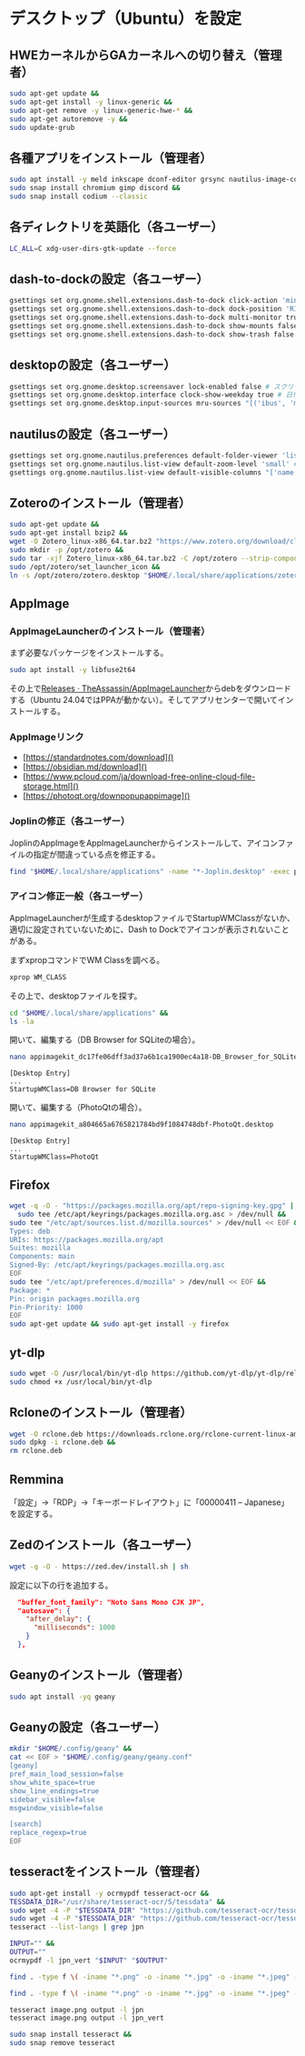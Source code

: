 # デスクトップ（Ubuntu）を設定
## HWEカーネルからGAカーネルへの切り替え（管理者）
```sh
sudo apt-get update &&
sudo apt-get install -y linux-generic &&
sudo apt-get remove -y linux-generic-hwe-* &&
sudo apt-get autoremove -y &&
sudo update-grub
```

## 各種アプリをインストール（管理者）
```sh
sudo apt install -y meld inkscape dconf-editor grsync nautilus-image-converter keepassxc transmission-gtk git gpg libreoffice libreoffice-l10n-ja &&
sudo snap install chromium gimp discord &&
sudo snap install codium --classic
```

## 各ディレクトリを英語化（各ユーザー）
```sh
LC_ALL=C xdg-user-dirs-gtk-update --force
```

## dash-to-dockの設定（各ユーザー）
```sh
gsettings set org.gnome.shell.extensions.dash-to-dock click-action 'minimize-or-previews' # クリックしたとき、現在表示中であれば最小化、表示中でなければプレビュー
gsettings set org.gnome.shell.extensions.dash-to-dock dock-position 'RIGHT' # ドックを右側に表示する
gsettings set org.gnome.shell.extensions.dash-to-dock multi-monitor true # マルチモニターすべてにドックを表示する
gsettings set org.gnome.shell.extensions.dash-to-dock show-mounts false # ドックにマウントドライブを表示しない
gsettings set org.gnome.shell.extensions.dash-to-dock show-trash false # ドックにゴミ箱を表示しない
```

## desktopの設定（各ユーザー）
```sh
gsettings set org.gnome.desktop.screensaver lock-enabled false # スクリーンセーバー復帰後にロックしない
gsettings set org.gnome.desktop.interface clock-show-weekday true # 日付に曜日を表示
gsettings set org.gnome.desktop.input-sources mru-sources "[('ibus', 'mozc-jp'), ('xkb', 'jp')]" # mozcを優先
```

## nautilusの設定（各ユーザー）
```sh
gsettings set org.gnome.nautilus.preferences default-folder-viewer 'list-view' # リストビュー表示
gsettings set org.gnome.nautilus.list-view default-zoom-level 'small' # ファイルリストを小さく表示
gsettings org.gnome.nautilus.list-view default-visible-columns "['name', 'size', 'owner', 'group', 'permissions', 'date_modified']" # アクセス権などを表示
```

## Zoteroのインストール（管理者）
```sh
sudo apt-get update &&
sudo apt-get install bzip2 &&
wget -O Zotero_linux-x86_64.tar.bz2 "https://www.zotero.org/download/client/dl?channel=release&platform=linux-x86_64" &&
sudo mkdir -p /opt/zotero &&
sudo tar -xjf Zotero_linux-x86_64.tar.bz2 -C /opt/zotero --strip-components=1 &&
sudo /opt/zotero/set_launcher_icon &&
ln -s /opt/zotero/zotero.desktop "$HOME/.local/share/applications/zotero.desktop"
```

## AppImage
### AppImageLauncherのインストール（管理者）
まず必要なパッケージをインストールする。
```sh
sudo apt install -y libfuse2t64
```

その上で[Releases · TheAssassin/AppImageLauncher](https://github.com/TheAssassin/AppImageLauncher/releases)からdebをダウンロードする（Ubuntu 24.04ではPPAが動かない）。そしてアプリセンターで開いてインストールする。

### AppImageリンク
- [https://standardnotes.com/download]()
- [https://obsidian.md/download]()
- [https://www.pcloud.com/ja/download-free-online-cloud-file-storage.html]()
- [https://photoqt.org/downpopupappimage]()

### Joplinの修正（各ユーザー）
JoplinのAppImageをAppImageLauncherからインストールして、アイコンファイルの指定が間違っている点を修正する。
```sh
find "$HOME/.local/share/applications" -name "*-Joplin.desktop" -exec perl -i -pe "s/^(Icon=.+)_joplin\$/\$1_\\@joplinapp-desktop/g" "{}" \;
```

### アイコン修正一般（各ユーザー）
AppImageLauncherが生成するdesktopファイルでStartupWMClassがないか、適切に設定されていないために、Dash to Dockでアイコンが表示されないことがある。

まずxpropコマンドでWM Classを調べる。
```sh
xprop WM_CLASS
```

その上で、desktopファイルを探す。
```sh
cd "$HOME/.local/share/applications" &&
ls -la
```

開いて、編集する（DB Browser for SQLiteの場合）。
```sh
nano appimagekit_dc17fe06dff3ad37a6b1ca1900ec4a18-DB_Browser_for_SQLite.desktop
```
```
[Desktop Entry]
...
StartupWMClass=DB Browser for SQLite
```

開いて、編集する（PhotoQtの場合）。
```sh
nano appimagekit_a804665a6765821784bd9f1084748dbf-PhotoQt.desktop
```
```
[Desktop Entry]
...
StartupWMClass=PhotoQt
```

## Firefox
```sh
wget -q -O - "https://packages.mozilla.org/apt/repo-signing-key.gpg" | \
  sudo tee /etc/apt/keyrings/packages.mozilla.org.asc > /dev/null &&
sudo tee "/etc/apt/sources.list.d/mozilla.sources" > /dev/null << EOF &&
Types: deb
URIs: https://packages.mozilla.org/apt
Suites: mozilla
Components: main
Signed-By: /etc/apt/keyrings/packages.mozilla.org.asc
EOF
sudo tee "/etc/apt/preferences.d/mozilla" > /dev/null << EOF &&
Package: *
Pin: origin packages.mozilla.org
Pin-Priority: 1000
EOF
sudo apt-get update && sudo apt-get install -y firefox
```

## yt-dlp
```sh
sudo wget -O /usr/local/bin/yt-dlp https://github.com/yt-dlp/yt-dlp/releases/latest/download/yt-dlp_linux &&
sudo chmod +x /usr/local/bin/yt-dlp
```

## Rcloneのインストール（管理者）
```sh
wget -O rclone.deb https://downloads.rclone.org/rclone-current-linux-amd64.deb &&
sudo dpkg -i rclone.deb &&
rm rclone.deb
```

## Remmina
「設定」→「RDP」→「キーボードレイアウト」に「00000411 – Japanese」を設定する。

## Zedのインストール（各ユーザー）
```sh
wget -q -O - https://zed.dev/install.sh | sh 
```

設定に以下の行を追加する。
```json
  "buffer_font_family": "Noto Sans Mono CJK JP",
  "autosave": {
    "after_delay": {
      "milliseconds": 1000
    }
  },
```

## Geanyのインストール（管理者）
```sh
sudo apt install -yq geany
```

## Geanyの設定（各ユーザー）
```sh
mkdir "$HOME/.config/geany" &&
cat << EOF > "$HOME/.config/geany/geany.conf"
[geany]
pref_main_load_session=false
show_white_space=true
show_line_endings=true
sidebar_visible=false
msgwindow_visible=false

[search]
replace_regexp=true
EOF
```

## tesseractをインストール（管理者）
```sh
sudo apt-get install -y ocrmypdf tesseract-ocr &&
TESSDATA_DIR="/usr/share/tesseract-ocr/5/tessdata" &&
sudo wget -4 -P "$TESSDATA_DIR" "https://github.com/tesseract-ocr/tessdata_best/raw/refs/heads/main/jpn.traineddata" &&
sudo wget -4 -P "$TESSDATA_DIR" "https://github.com/tesseract-ocr/tessdata_best/raw/refs/heads/main/jpn_vert.traineddata" &&
tesseract --list-langs | grep jpn
```

```sh
INPUT="" &&
OUTPUT=""
ocrmypdf -l jpn_vert "$INPUT" "$OUTPUT"

find . -type f \( -iname "*.png" -o -iname "*.jpg" -o -iname "*.jpeg" -o -iname "*.tiff" -o -iname "*.tif" \) -print0 | xargs -0 -P 16 -I {} tesseract -l jpn {} {}

find . -type f \( -iname "*.png" -o -iname "*.jpg" -o -iname "*.jpeg" -o -iname "*.tiff" -o -iname "*.tif" \) -print0 | xargs -0 -P 16 -I {} tesseract -l jpn_vert {} {}

tesseract image.png output -l jpn
tesseract image.png output -l jpn_vert
```

```sh
sudo snap install tesseract &&
sudo snap remove tesseract
```
